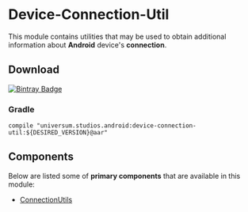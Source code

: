Device-Connection-Util
===============

This module contains utilities that may be used to obtain additional information about **Android** 
device's **connection**.

## Download ##
[![Bintray Badge](https://api.bintray.com/packages/universum-studios/android/universum.studios.android%3Adevice/images/download.svg)](https://bintray.com/universum-studios/android/universum.studios.android%3Adevice/_latestVersion)

### Gradle ###

    compile "universum.studios.android:device-connection-util:${DESIRED_VERSION}@aar"

## Components ##

Below are listed some of **primary components** that are available in this module:

- [ConnectionUtils](https://github.com/universum-studios/android_device/tree/master/library-connection-util/src/main/java/universum/studios/android/device/connection/ConnectionUtils.java)
